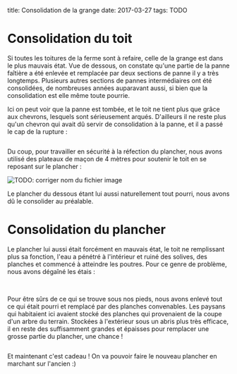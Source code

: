 title: Consolidation de la grange
date: 2017-03-27
tags: TODO

# Consolidation du toit

Si toutes les toitures de la ferme sont à refaire, celle de la grange est dans le plus mauvais état. Vue de dessous, on constate qu'une partie de la panne faîtière a été enlevée et remplacée par deux sections de panne il y a très longtemps. Plusieurs autres sections de pannes intermédiaires ont été consolidées, de nombreuses années auparavant aussi, si bien que la consolidation est elle même toute pourrie.

Ici on peut voir que la panne est tombée, et le toit ne tient plus que grâce aux chevrons, lesquels sont sérieusement arqués. D'ailleurs il ne reste plus qu'un chevron qui avait dû servir de consolidation à la panne, et il a passé le cap de la rupture :

<img src="images/grange/panne_chevron.jpg" alt=""/>

Du coup, pour travailler en sécurité à la réfection du plancher, nous avons utilisé des plateaux de maçon de 4&nbsp;mètres pour soutenir le toit en se reposant sur le plancher :

<img src="images/grange/consolidation_toit.jpg" alt="TODO: corriger nom du fichier image"/>

Le plancher du dessous étant lui aussi naturellement tout pourri, nous avons dû le consolider au préalable.

# Consolidation du plancher

Le plancher lui aussi était forcément en mauvais état, le toit ne remplissant plus sa fonction, l'eau a pénétré à l'intérieur et ruiné des solives, des planches et commencé à atteindre les poutres. Pour ce genre de problème, nous avons dégaîné les étais :

<img src="images/grange/consolidation_plancher1.JPG" alt=""/>
<img src="images/grange/consolidation_plancher2.JPG" alt=""/>

Pour être sûrs de ce qui se trouve sous nos pieds, nous avons enlevé tout ce qui était pourri et remplacé par des planches convenables. Les paysans qui habitaient ici avaient stocké des planches qui provenaient de la coupe d'un arbre du terrain. Stockées à l'extérieur sous un abris plus très efficace, il en reste des suffisamment grandes et épaisses pour remplacer une grosse partie du plancher, une chance !

<img src="images/grange/plancher_temporaire.JPG" alt=""/>

Et maintenant c'est cadeau ! On va pouvoir faire le nouveau plancher en marchant sur l'ancien :)
